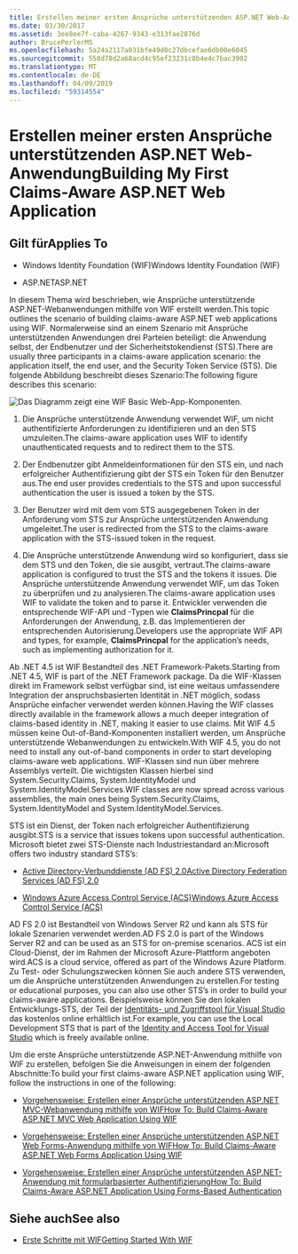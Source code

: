 ```yaml
---
title: Erstellen meiner ersten Ansprüche unterstützenden ASP.NET Web-Anwendung
ms.date: 03/30/2017
ms.assetid: 3ee8ee7f-caba-4267-9343-e313fae2876d
author: BrucePerlerMS
ms.openlocfilehash: 5a24a2117a031bfe49d0c27dbcefae6db00e6045
ms.sourcegitcommit: 558d78d2a68acd4c95ef23231c8b4e4c7bac3902
ms.translationtype: MT
ms.contentlocale: de-DE
ms.lasthandoff: 04/09/2019
ms.locfileid: "59314554"
---
```

# <a name="building-my-first-claims-aware-aspnet-web-application"></a><span data-ttu-id="e0e1b-102">Erstellen meiner ersten Ansprüche unterstützenden ASP.NET Web-Anwendung</span><span class="sxs-lookup"><span data-stu-id="e0e1b-102">Building My First Claims-Aware ASP.NET Web Application</span></span>
## <a name="applies-to"></a><span data-ttu-id="e0e1b-103">Gilt für</span><span class="sxs-lookup"><span data-stu-id="e0e1b-103">Applies To</span></span>  
  
-   <span data-ttu-id="e0e1b-104">Windows Identity Foundation (WIF)</span><span class="sxs-lookup"><span data-stu-id="e0e1b-104">Windows Identity Foundation (WIF)</span></span>  
  
-   <span data-ttu-id="e0e1b-105">ASP.NET</span><span class="sxs-lookup"><span data-stu-id="e0e1b-105">ASP.NET</span></span>  
  
 <span data-ttu-id="e0e1b-106">In diesem Thema wird beschrieben, wie Ansprüche unterstützende ASP.NET-Webanwendungen mithilfe von WIF erstellt werden.</span><span class="sxs-lookup"><span data-stu-id="e0e1b-106">This topic outlines the scenario of building claims-aware ASP.NET web applications using WIF.</span></span> <span data-ttu-id="e0e1b-107">Normalerweise sind an einem Szenario mit Ansprüche unterstützenden Anwendungen drei Parteien beteiligt: die Anwendung selbst, der Endbenutzer und der Sicherheitstokendienst (STS).</span><span class="sxs-lookup"><span data-stu-id="e0e1b-107">There are usually three participants in a claims-aware application scenario: the application itself, the end user, and the Security Token Service (STS).</span></span> <span data-ttu-id="e0e1b-108">Die folgende Abbildung beschreibt dieses Szenario:</span><span class="sxs-lookup"><span data-stu-id="e0e1b-108">The following figure describes this scenario:</span></span>  
  
 ![Das Diagramm zeigt eine WIF Basic Web-App-Komponenten.](./media/building-my-first-claims-aware-aspnet-web-app/windows-identity-foundation-basic-web-application.gif)  
  
1. <span data-ttu-id="e0e1b-110">Die Ansprüche unterstützende Anwendung verwendet WIF, um nicht authentifizierte Anforderungen zu identifizieren und an den STS umzuleiten.</span><span class="sxs-lookup"><span data-stu-id="e0e1b-110">The claims-aware application uses WIF to identify unauthenticated requests and to redirect them to the STS.</span></span>  
  
2. <span data-ttu-id="e0e1b-111">Der Endbenutzer gibt Anmeldeinformationen für den STS ein, und nach erfolgreicher Authentifizierung gibt der STS ein Token für den Benutzer aus.</span><span class="sxs-lookup"><span data-stu-id="e0e1b-111">The end user provides credentials to the STS and upon successful authentication the user is issued a token by the STS.</span></span>  
  
3. <span data-ttu-id="e0e1b-112">Der Benutzer wird mit dem vom STS ausgegebenen Token in der Anforderung vom STS zur Ansprüche unterstützenden Anwendung umgeleitet.</span><span class="sxs-lookup"><span data-stu-id="e0e1b-112">The user is redirected from the STS to the claims-aware application with the STS-issued token in the request.</span></span>  
  
4. <span data-ttu-id="e0e1b-113">Die Ansprüche unterstützende Anwendung wird so konfiguriert, dass sie dem STS und den Token, die sie ausgibt, vertraut.</span><span class="sxs-lookup"><span data-stu-id="e0e1b-113">The claims-aware application is configured to trust the STS and the tokens it issues.</span></span> <span data-ttu-id="e0e1b-114">Die Ansprüche unterstützende Anwendung verwendet WIF, um das Token zu überprüfen und zu analysieren.</span><span class="sxs-lookup"><span data-stu-id="e0e1b-114">The claims-aware application uses WIF to validate the token and to parse it.</span></span> <span data-ttu-id="e0e1b-115">Entwickler verwenden die entsprechende WIF-API und -Typen wie **ClaimsPrincpal** für die Anforderungen der Anwendung, z.B. das Implementieren der entsprechenden Autorisierung.</span><span class="sxs-lookup"><span data-stu-id="e0e1b-115">Developers use the appropriate WIF API and types, for example, **ClaimsPrincpal** for the application’s needs, such as implementing authorization for it.</span></span>  
  
 <span data-ttu-id="e0e1b-116">Ab .NET 4.5 ist WIF Bestandteil des .NET Framework-Pakets.</span><span class="sxs-lookup"><span data-stu-id="e0e1b-116">Starting from .NET 4.5, WIF is part of the .NET Framework package.</span></span> <span data-ttu-id="e0e1b-117">Da die WIF-Klassen direkt im Framework selbst verfügbar sind, ist eine weitaus umfassendere Integration der anspruchsbasierten Identität in .NET möglich, sodass Ansprüche einfacher verwendet werden können.</span><span class="sxs-lookup"><span data-stu-id="e0e1b-117">Having the WIF classes directly available in the framework allows a much deeper integration of claims-based identity in .NET, making it easier to use claims.</span></span> <span data-ttu-id="e0e1b-118">Mit WIF 4.5 müssen keine Out-of-Band-Komponenten installiert werden, um Ansprüche unterstützende Webanwendungen zu entwickeln.</span><span class="sxs-lookup"><span data-stu-id="e0e1b-118">With WIF 4.5, you do not need to install any out-of-band components in order to start developing claims-aware web applications.</span></span> <span data-ttu-id="e0e1b-119">WIF-Klassen sind nun über mehrere Assemblys verteilt. Die wichtigsten Klassen hierbei sind System.Security.Claims, System.IdentityModel und System.IdentityModel.Services.</span><span class="sxs-lookup"><span data-stu-id="e0e1b-119">WIF classes are now spread across various assemblies, the main ones being System.Security.Claims, System.IdentityModel and System.IdentityModel.Services.</span></span>  
  
 <span data-ttu-id="e0e1b-120">STS ist ein Dienst, der Token nach erfolgreicher Authentifizierung ausgibt.</span><span class="sxs-lookup"><span data-stu-id="e0e1b-120">STS is a service that issues tokens upon successful authentication.</span></span> <span data-ttu-id="e0e1b-121">Microsoft bietet zwei STS-Dienste nach Industriestandard an:</span><span class="sxs-lookup"><span data-stu-id="e0e1b-121">Microsoft offers two industry standard STS’s:</span></span>  
  
-   [<span data-ttu-id="e0e1b-122">Active Directory-Verbunddienste (AD FS) 2.0</span><span class="sxs-lookup"><span data-stu-id="e0e1b-122">Active Directory Federation Services (AD FS) 2.0</span></span>](https://go.microsoft.com/fwlink/?LinkID=247516)
  
-   [<span data-ttu-id="e0e1b-123">Windows Azure Access Control Service (ACS)</span><span class="sxs-lookup"><span data-stu-id="e0e1b-123">Windows Azure Access Control Service (ACS)</span></span>](https://go.microsoft.com/fwlink/?LinkID=247517)
  
 <span data-ttu-id="e0e1b-124">AD FS 2.0 ist Bestandteil von Windows Server R2 und kann als STS für lokale Szenarien verwendet werden.</span><span class="sxs-lookup"><span data-stu-id="e0e1b-124">AD FS 2.0 is part of the Windows Server R2 and can be used as an STS for on-premise scenarios.</span></span> <span data-ttu-id="e0e1b-125">ACS ist ein Cloud-Dienst, der im Rahmen der Microsoft Azure-Plattform angeboten wird.</span><span class="sxs-lookup"><span data-stu-id="e0e1b-125">ACS is a cloud service, offered as part of the Windows Azure Platform.</span></span> <span data-ttu-id="e0e1b-126">Zu Test- oder Schulungszwecken können Sie auch andere STS verwenden, um die Ansprüche unterstützenden Anwendungen zu erstellen.</span><span class="sxs-lookup"><span data-stu-id="e0e1b-126">For testing or educational purposes, you can also use other STS’s in order to build your claims-aware applications.</span></span> <span data-ttu-id="e0e1b-127">Beispielsweise können Sie den lokalen Entwicklungs-STS, der Teil der [Identitäts- und Zugriffstool für Visual Studio](https://go.microsoft.com/fwlink/?LinkID=245849) das kostenlos online erhältlich ist.</span><span class="sxs-lookup"><span data-stu-id="e0e1b-127">For example, you can use the Local Development STS that is part of the [Identity and Access Tool for Visual Studio](https://go.microsoft.com/fwlink/?LinkID=245849) which is freely available online.</span></span>  
  
 <span data-ttu-id="e0e1b-128">Um die erste Ansprüche unterstützende ASP.NET-Anwendung mithilfe von WIF zu erstellen, befolgen Sie die Anweisungen in einem der folgenden Abschnitte:</span><span class="sxs-lookup"><span data-stu-id="e0e1b-128">To build your first claims-aware ASP.NET application using WIF, follow the instructions in one of the following:</span></span>  
  
-   [<span data-ttu-id="e0e1b-129">Vorgehensweise: Erstellen einer Ansprüche unterstützenden ASP.NET MVC-Webanwendung mithilfe von WIF</span><span class="sxs-lookup"><span data-stu-id="e0e1b-129">How To: Build Claims-Aware ASP.NET MVC Web Application Using WIF</span></span>](../../../docs/framework/security/how-to-build-claims-aware-aspnet-mvc-web-app-using-wif.md)  
  
-   [<span data-ttu-id="e0e1b-130">Vorgehensweise: Erstellen einer Ansprüche unterstützenden ASP.NET Web Forms-Anwendung mithilfe von WIF</span><span class="sxs-lookup"><span data-stu-id="e0e1b-130">How To: Build Claims-Aware ASP.NET Web Forms Application Using WIF</span></span>](../../../docs/framework/security/how-to-build-claims-aware-aspnet-web-forms-app-using-wif.md)  
  
-   [<span data-ttu-id="e0e1b-131">Vorgehensweise: Erstellen einer Ansprüche unterstützenden ASP.NET-Anwendung mit formularbasierter Authentifizierung</span><span class="sxs-lookup"><span data-stu-id="e0e1b-131">How To: Build Claims-Aware ASP.NET Application Using Forms-Based Authentication</span></span>](../../../docs/framework/security/claims-aware-aspnet-app-forms-authentication.md)  
  
## <a name="see-also"></a><span data-ttu-id="e0e1b-132">Siehe auch</span><span class="sxs-lookup"><span data-stu-id="e0e1b-132">See also</span></span>

- [<span data-ttu-id="e0e1b-133">Erste Schritte mit WIF</span><span class="sxs-lookup"><span data-stu-id="e0e1b-133">Getting Started With WIF</span></span>](../../../docs/framework/security/getting-started-with-wif.md)
